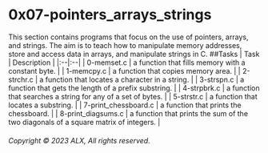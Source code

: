 # 0x07-pointers_arrays_strings
This section contains programs that focus on the use of pointers, arrays, and strings. The aim is to teach how to manipulate memory addresses, store and access data in arrays, and manipulate strings in C.
##Tasks
| Task | Description |
|:--|:--|
| 0-memset.c | a function that fills memory with a constant byte. |
| 1-memcpy.c | a function that copies memory area. |
| 2-strchr.c | a function that locates a character in a string. |
| 3-strspn.c | a function that gets the length of a prefix substring. |
| 4-strpbrk.c | a function that searches a string for any of a set of bytes. |
| 5-strstr.c | a function that locates a substring. |
| 7-print_chessboard.c | a function that prints the chessboard. |
| 8-print_diagsums.c | a function that prints the sum of the two diagonals of a square matrix of integers. |
###### Copyright © 2023 ALX, All rights reserved.
